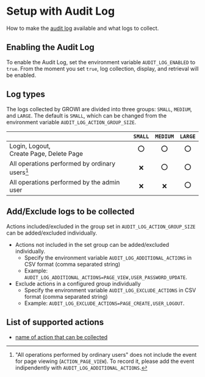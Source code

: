 # Setup with Audit Log

How to make the [audit log](/en/admin-guide/management-cookbook/audit-log.html) available and what logs to collect.

## Enabling the Audit Log

To enable the Audit Log, set the environment variable `AUDIT_LOG_ENABLED` to `true`. From the moment you set `true`, log collection, display, and retrieval will be enabled.

## Log types

The logs collected by GROWI are divided into three groups: `SMALL`, `MEDIUM`, and `LARGE`. The default is `SMALL`, which can be changed from the environment variable `AUDIT_LOG_ACTION_GROUP_SIZE`.

| | `SMALL` | `MEDIUM` | `LARGE` |
| ------------------- | :----------: | :----------: | :----------: |
| Login, Logout,<br>Create Page, Delete Page | ⭕️ | ⭕️ | ⭕️ |
| All operations performed by ordinary users[^exclude-viewing] | ❌ | ⭕️ | ⭕️ |
| All operations performed by the admin user | ❌ | ❌ | ⭕️ |

[^exclude-viewing]: "All operations performed by ordinary users" does not include the event for page viewing (`ACTION_PAGE_VIEW`). To record it, please add the event indipendently with `AUDIT_LOG_ADDITIONAL_ACTIONS`.

## Add/Exclude logs to be collected

Actions included/excluded in the group set in `AUDIT_LOG_ACTION_GROUP_SIZE` can be added/excluded individually.

- Actions not included in the set group can be added/excluded individually.
  - Specify the environment variable `AUDIT_LOG_ADDITIONAL_ACTIONS` in CSV format (comma separated string)
  - Example: `AUDIT_LOG_ADDITIONAL_ACTIONS=PAGE_VIEW,USER_PASSWORD_UPDATE`.
- Exclude actions in a configured group individually
  - Specify the environment variable `AUDIT_LOG_EXCLUDE_ACTIONS` in CSV format (comma separated string)
  - Example: `AUDIT_LOG_EXCLUDE_ACTIONS=PAGE_CREATE,USER_LOGOUT`.

## List of supported actions

- [name of action that can be collected](https://github.com/weseek/growi/blob/master/packages/app/src/interfaces/activity.ts#L9)
